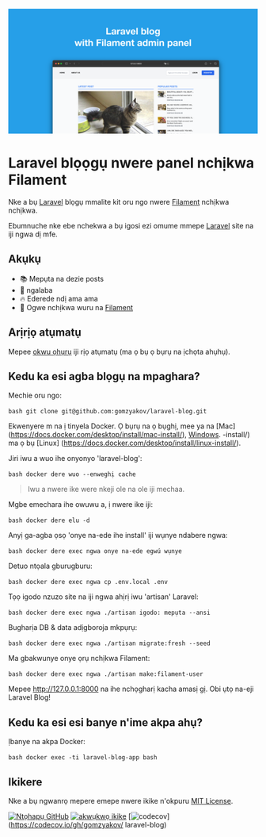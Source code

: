 ![Blọọgụ Laravel nwere panel nchịkwa Filament](../docs/social-preview-en.png)

# Laravel blọọgụ nwere panel nchịkwa Filament

Nke a bụ [Laravel](https://laravel.com) blọgụ mmalite kit oru ngo nwere [Filament](https://filamentphp.com) nchịkwa nchịkwa.

Ebumnuche nke ebe nchekwa a bụ igosi ezi omume mmepe [Laravel](https://laravel.com) site na iji ngwa dị mfe.

## Akụkụ

- 📚 Mepụta na dezie posts
- 🥑 ngalaba
- 🔥 Ederede ndị ama ama
- 🎉 Ogwe nchịkwa wuru na [Filament](https://filamentphp.com)

## Arịrịọ atụmatụ

Mepee [okwu ọhụrụ](https://github.com/gomzyakov/laravel-blog/issues/new) iji rịọ atụmatụ (ma ọ bụ ọ bụrụ na ịchọta ahụhụ).

## Kedu ka esi agba blọgụ na mpaghara?

Mechie oru ngo:

`` bash
git clone git@github.com:gomzyakov/laravel-blog.git
``

Ekwenyere m na ị tinyela Docker. Ọ bụrụ na ọ bụghị, mee ya na [Mac] (https://docs.docker.com/desktop/install/mac-install/), [Windows](https://docs.docker.com/desktop/install/windows). -install/) ma ọ bụ [Linux] (https://docs.docker.com/desktop/install/linux-install/).

Jiri iwu a wuo ihe onyonyo 'laravel-blog':

`` bash
docker dere wuo --enweghị cache
``

> Iwu a nwere ike were nkeji ole na ole iji mechaa.

Mgbe emechara ihe owuwu a, ị nwere ike iji:

`` bash
docker dere elu -d
``

Anyị ga-agba ọsọ 'onye na-ede ihe install' iji wụnye ndabere ngwa:

`` bash
docker dere exec ngwa onye na-ede egwú wụnye
``

Detuo ntọala gburugburu:

`` bash
docker dere exec ngwa cp .env.local .env
``

Tọọ igodo nzuzo site na iji ngwa ahịrị iwu 'artisan' Laravel:

`` bash
docker dere exec ngwa ./artisan igodo: mepụta --ansi
``

Bugharịa DB & data adịgboroja mkpụrụ:

`` bash
docker dere exec ngwa ./artisan migrate:fresh --seed
``

Ma gbakwunye onye ọrụ nchịkwa Filament:

`` bash
docker dere exec ngwa ./artisan make:filament-user
``

Mepee http://127.0.0.1:8000 na ihe nchọgharị kacha amasị gị. Obi ụtọ na-eji Laravel Blog!

## Kedu ka esi esi banye n'ime akpa ahụ?

Ịbanye na akpa Docker:

`` bash
docker exec -ti laravel-blog-app bash
``

## Ikikere

Nke a bụ ngwanrọ mepere emepe nwere ikike n'okpuru [MIT License](https://github.com/gomzyakov/php-code-style/blob/main/LICENSE).


[![Ntọhapụ GitHub](https://img.shields.io/github/release/gomzyakov/laravel-blog.svg)](https://github.com/gomzyakov/laravel-blog/releases/latest)
[![akwụkwọ ikike](https://img.shields.io/badge/License-MIT-green.svg)](https://github.com/gomzyakov/laravel-blog/blob/development/LICENSE)
[![codecov](https://codecov.io/gh/gomzyakov/laravel-blog/branch/main/graph/badge.svg?token=4CYTVMVUYV)](https://codecov.io/gh/gomzyakov/ laravel-blog)
